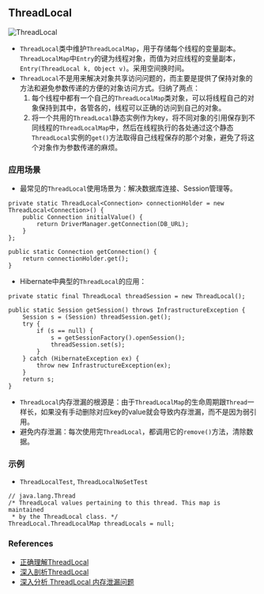 ## ThreadLocal

![ThreadLocal](https://www.wailian.work/images/2018/10/16/ThreadLocal.png)

- `ThreadLocal`类中维护`ThreadLocalMap`，用于存储每个线程的变量副本。`ThreadLocalMap`中`Entry`的键为线程对象，而值为对应线程的变量副本，`Entry(ThreadLocal k, Object v)`。采用空间换时间。
- `ThreadLocal`不是用来解决对象共享访问问题的，而主要是提供了保持对象的方法和避免参数传递的方便的对象访问方式。归纳了两点： 
    1. 每个线程中都有一个自己的`ThreadLocalMap`类对象，可以将线程自己的对象保持到其中，各管各的，线程可以正确的访问到自己的对象。 
    1. 将一个共用的`ThreadLocal`静态实例作为key，将不同对象的引用保存到不同线程的`ThreadLocalMap`中，然后在线程执行的各处通过这个静态`ThreadLocal`实例的`get()`方法取得自己线程保存的那个对象，避免了将这个对象作为参数传递的麻烦。

### 应用场景
- 最常见的`ThreadLocal`使用场景为：解决数据库连接、Session管理等。
```
private static ThreadLocal<Connection> connectionHolder = new ThreadLocal<Connection>() {
	public Connection initialValue() {
		return DriverManager.getConnection(DB_URL);
	}
};

public static Connection getConnection() {
	return connectionHolder.get();
}
```
- Hibernate中典型的`ThreadLocal`的应用：
```
private static final ThreadLocal threadSession = new ThreadLocal();

public static Session getSession() throws InfrastructureException {
	Session s = (Session) threadSession.get();
	try {
		if (s == null) {
			s = getSessionFactory().openSession();
			threadSession.set(s);
		}
	} catch (HibernateException ex) {
		throw new InfrastructureException(ex);
	}
	return s;
}
```
- `ThreadLocal`内存泄漏的根源是：由于`ThreadLocalMap`的生命周期跟`Thread`一样长，如果没有手动删除对应key的value就会导致内存泄漏，而不是因为弱引用。
- 避免内存泄漏：每次使用完`ThreadLocal`，都调用它的`remove()`方法，清除数据。

### 示例
- `ThreadLocalTest`, `ThreadLocalNoSetTest`

```
// java.lang.Thread
/* ThreadLocal values pertaining to this thread. This map is maintained
 * by the ThreadLocal class. */
ThreadLocal.ThreadLocalMap threadLocals = null;
```

### References
- [正确理解ThreadLocal](http://www.iteye.com/topic/103804)
- [深入剖析ThreadLocal](http://www.cnblogs.com/dolphin0520/p/3920407.html)
- [深入分析 ThreadLocal 内存泄漏问题](http://blog.xiaohansong.com/2016/08/06/ThreadLocal-memory-leak/)
